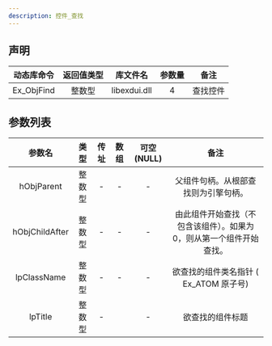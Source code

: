 ```yaml
---
description: 控件_查找
---
```





## 声明

| 动态库命令 | 返回值类型 |   库文件名   | 参数量 |   备注   |
| :--------: | :--------: | :----------: | :----: | :------: |
| Ex_ObjFind |   整数型   | libexdui.dll |   4    | 查找控件 |

## 参数列表

|     参数名     |  类型  | 传址 | 数组 | 可空(NULL) |                             备注                             |
| :------------: | :----: | :--: | :--: | :--------: | :----------------------------------------------------------: |
|   hObjParent   | 整数型 |  -   |  -   |     -      |             父组件句柄。从根部查找则为引擎句柄。             |
| hObjChildAfter | 整数型 |  -   |  -   |     -      | 由此组件开始查找（不包含该组件）。如果为0，则从第一个组件开始查找。 |
|  lpClassName   | 整数型 |  -   |  -   |     -      |            欲查找的组件类名指针 ( Ex_ATOM 原子号)            |
|    lpTitle     | 整数型 |  -   |      |     -      |                       欲查找的组件标题                       |



